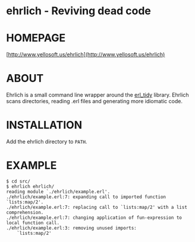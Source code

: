 # ehrlich - Reviving dead code

# HOMEPAGE

[http://www.yellosoft.us/ehrlich](http://www.yellosoft.us/ehrlich)

# ABOUT

Ehrlich is a small command line wrapper around the [erl\_tidy](http://www.erlang.org/doc/man/erl_tidy.html) library. Ehrlich scans directories, reading .erl files and generating more idiomatic code.

# INSTALLATION

Add the ehrlich directory to `PATH`.

# EXAMPLE

    $ cd src/
    $ ehrlich ehrlich/
    reading module `./ehrlich/example.erl'.
    ./ehrlich/example.erl:7: expanding call to imported function `lists:map/2'.
    ./ehrlich/example.erl:7: replacing call to `lists:map/2' with a list comprehension.
    ./ehrlich/example.erl:7: changing application of fun-expression to local function call.
    ./ehrlich/example.erl:3: removing unused imports:
        `lists:map/2'
